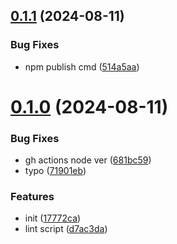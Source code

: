 ## [0.1.1](https://github.com/shipgirlproject/eslint-config/compare/v0.1.0...v0.1.1) (2024-08-11)


### Bug Fixes

* npm publish cmd ([514a5aa](https://github.com/shipgirlproject/eslint-config/commit/514a5aa867e1e194d59398b0dfe8b1e13e042154))



# [0.1.0](https://github.com/shipgirlproject/eslint-config/compare/17772caa8542d673ee18043cba006585bfd5ee13...v0.1.0) (2024-08-11)


### Bug Fixes

* gh actions node ver ([681bc59](https://github.com/shipgirlproject/eslint-config/commit/681bc59b57baecefc463a8c1a1f81928f2edda4f))
* typo ([71901eb](https://github.com/shipgirlproject/eslint-config/commit/71901eb0cb81f2b809ed1c636748eb82461f197f))


### Features

* init ([17772ca](https://github.com/shipgirlproject/eslint-config/commit/17772caa8542d673ee18043cba006585bfd5ee13))
* lint script ([d7ac3da](https://github.com/shipgirlproject/eslint-config/commit/d7ac3da4afc04b71315c1d980f0e24e9a9e9bae7))



